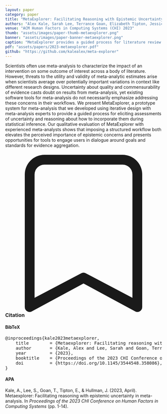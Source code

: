 ```yaml
---
layout: paper
category: paper
title: "MetaExplorer: Facilitating Reasoning with Epistemic Uncertainty in Meta-analysis"
authors: "Alex Kale, Sarah Lee, Terrance Goan, Elizabeth Tipton, Jessica Hullman"
venue: "ACM Human Factors in Computing Systems (CHI) 2023"
thumb: "assets/images/paper-thumb-metaexplorer.png"
banner: "assets/images/paper-banner-metaexplorer.png"
caption: "MetaExplorer provides a guided process for literature review and meta-analysis with an emphasis on documenting sources of epistemic uncertainty and choosing how to address them during statistical inference. The workflow proceeds in stages from Scoping and literature review where MetaExplorer elicits information about each study, to Triage and study grouping where the user resolves sources of epistemic uncertainty, and finally to Meta-analysis where the user views results alongside contextualizing uncertainty."
pdf: "assets/papers/2023-metaexplorer.pdf"
github: "https://github.com/kalealex/meta-explorer"
---
```


<!-- abstract -->

Scientists often use meta-analysis to characterize the impact of an intervention on some outcome of interest across a body of literature. However, threats to the utility and validity of meta-analytic estimates arise when scientists average over potentially important variations in context like different research designs. Uncertainty about quality and commensurability of evidence casts doubt on results from meta-analysis, yet existing software tools for meta-analysis do not necessarily emphasize addressing these concerns in their workflows. We present MetaExplorer, a prototype system for meta-analysis that we developed using iterative design with meta-analysis experts to provide a guided process for eliciting assessments of uncertainty and reasoning about how to incorporate them during statistical inference. Our qualitative evaluation of MetaExplorer with experienced meta-analysts shows that imposing a structured workflow both elevates the perceived importance of epistemic concerns and presents opportunities for tools to engage users in dialogue around goals and standards for evidence aggregation.

<h3><svg xmlns="http://www.w3.org/2000/svg" fill="currentColor" class="bi bi-bookmark" viewBox="0 0 16 16">
  <path d="M2 2a2 2 0 0 1 2-2h8a2 2 0 0 1 2 2v13.5a.5.5 0 0 1-.777.416L8 13.101l-5.223 2.815A.5.5 0 0 1 2 15.5V2zm2-1a1 1 0 0 0-1 1v12.566l4.723-2.482a.5.5 0 0 1 .554 0L13 14.566V2a1 1 0 0 0-1-1H4z"/>
</svg> Citation</h3>
<div class="bibtex">
<!-- bibtex -->
<h4>BibTeX</h4>
<pre>
@inproceedings{kale2023metaexplorer,
	title        = {Metaexplorer: Facilitating reasoning with epistemic uncertainty in meta-analysis},
	author       = {Kale, Alex and Lee, Sarah and Goan, Terrance and Tipton, Elizabeth and Hullman, Jessica},
	year         = {2023},
	booktitle    = {Proceedings of the 2023 CHI Conference on Human Factors in Computing Systems},
	doi          = {https://doi.org/10.1145/3544548.358086},
}
</pre>
</div>

<div class="apa">
<!-- apa -->
<h4>APA</h4>
<p class="citation">
Kale, A., Lee, S., Goan, T., Tipton, E., & Hullman, J. (2023, April). Metaexplorer: Facilitating reasoning with epistemic uncertainty in meta-analysis. In <em>Proceedings of the 2023 CHI Conference on Human Factors in Computing Systems</em> (pp. 1-14).
</p>
</div>
